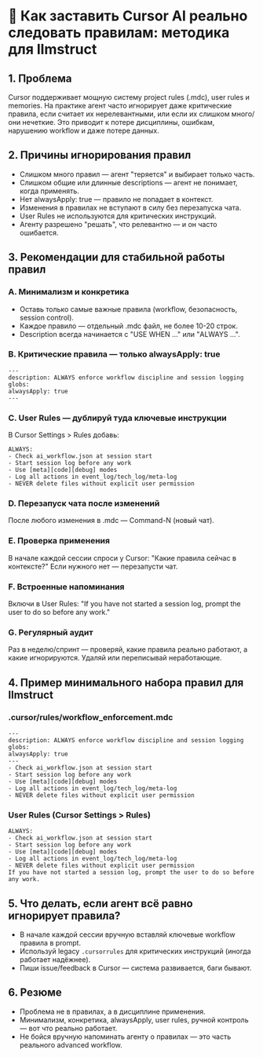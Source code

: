 # 🧠 Как заставить Cursor AI реально следовать правилам: методика для llmstruct

## 1. Проблема
Cursor поддерживает мощную систему project rules (.mdc), user rules и memories. На практике агент часто игнорирует даже критические правила, если считает их нерелевантными, или если их слишком много/они нечеткие. Это приводит к потере дисциплины, ошибкам, нарушению workflow и даже потере данных.

## 2. Причины игнорирования правил
- Слишком много правил — агент "теряется" и выбирает только часть.
- Слишком общие или длинные descriptions — агент не понимает, когда применять.
- Нет alwaysApply: true — правило не попадает в контекст.
- Изменения в правилах не вступают в силу без перезапуска чата.
- User Rules не используются для критических инструкций.
- Агенту разрешено "решать", что релевантно — и он часто ошибается.

## 3. Рекомендации для стабильной работы правил

### A. Минимализм и конкретика
- Оставь только самые важные правила (workflow, безопасность, session control).
- Каждое правило — отдельный .mdc файл, не более 10-20 строк.
- Description всегда начинается с "USE WHEN ..." или "ALWAYS ...".

### B. Критические правила — только alwaysApply: true
```
---
description: ALWAYS enforce workflow discipline and session logging
globs:
alwaysApply: true
---
```

### C. User Rules — дублируй туда ключевые инструкции
В Cursor Settings > Rules добавь:
```
ALWAYS:
- Check ai_workflow.json at session start
- Start session log before any work
- Use [meta][code][debug] modes
- Log all actions in event_log/tech_log/meta-log
- NEVER delete files without explicit user permission
```

### D. Перезапуск чата после изменений
После любого изменения в .mdc — Command-N (новый чат).

### E. Проверка применения
В начале каждой сессии спроси у Cursor: "Какие правила сейчас в контексте?"  Если нужного нет — перезапусти чат.

### F. Встроенные напоминания
Включи в User Rules: "If you have not started a session log, prompt the user to do so before any work."

### G. Регулярный аудит
Раз в неделю/спринт — проверяй, какие правила реально работают, а какие игнорируются.  Удаляй или переписывай неработающие.

## 4. Пример минимального набора правил для llmstruct

### .cursor/rules/workflow_enforcement.mdc
```
---
description: ALWAYS enforce workflow discipline and session logging
globs:
alwaysApply: true
---
- Check ai_workflow.json at session start
- Start session log before any work
- Use [meta][code][debug] modes
- Log all actions in event_log/tech_log/meta-log
- NEVER delete files without explicit user permission
```

### User Rules (Cursor Settings > Rules)
```
ALWAYS:
- Check ai_workflow.json at session start
- Start session log before any work
- Use [meta][code][debug] modes
- Log all actions in event_log/tech_log/meta-log
- NEVER delete files without explicit user permission
If you have not started a session log, prompt the user to do so before any work.
```

## 5. Что делать, если агент всё равно игнорирует правила?
- В начале каждой сессии вручную вставляй ключевые workflow правила в prompt.
- Используй legacy `.cursorrules` для критических инструкций (иногда работает надёжнее).
- Пиши issue/feedback в Cursor — система развивается, баги бывают.

## 6. Резюме
- Проблема не в правилах, а в дисциплине применения.
- Минимализм, конкретика, alwaysApply, user rules, ручной контроль — вот что реально работает.
- Не бойся вручную напоминать агенту о правилах — это часть реального advanced workflow. 